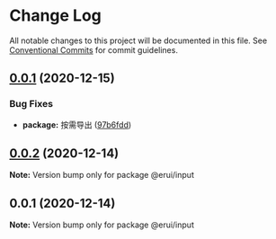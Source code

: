 # Change Log

All notable changes to this project will be documented in this file.
See [Conventional Commits](https://conventionalcommits.org) for commit guidelines.

## [0.0.1](https://github.com/zwsf/erui/compare/@erui/input@0.0.2...@erui/input@0.0.1) (2020-12-15)


### Bug Fixes

* **package:** 按需导出 ([97b6fdd](https://github.com/zwsf/erui/commit/97b6fdde188b86b2045c2a6c2722cab1962de7ff))





## [0.0.2](https://github.com/zwsf/erui/compare/@erui/input@0.0.1...@erui/input@0.0.2) (2020-12-14)

**Note:** Version bump only for package @erui/input





## 0.0.1 (2020-12-14)

**Note:** Version bump only for package @erui/input
